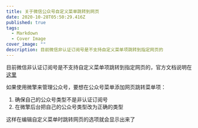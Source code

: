 ```yaml
---
title: 关于微信公众号自定义菜单跳转到网页
date: 2020-10-28T05:50:29.416Z
published: true
tags:
  - Markdown
  - Cover Image
cover_image: ""
description: 目前微信非认证订阅号是不支持自定义菜单项跳转到指定网页的
---
```

目前微信非认证订阅号是不支持自定义菜单项跳转到指定网页的，官方文档说明在[这里](https://kf.qq.com/faq/120911VrYVrA150212ENnyqM.html)

如果使用微擎来管理公众号，要想在公众号菜单添加网页跳转菜单项：

1. 确保自己的公众号类型不是非认证订阅号
2. 在微擎后台把自己的公众号类型改为正确的类型

这样在编辑自定义菜单时跳转网页的选项就会显示出来了